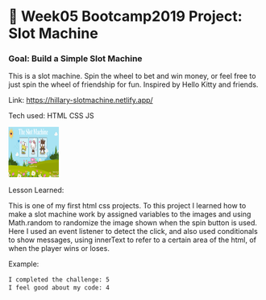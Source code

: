 # 🎰 Week05 Bootcamp2019 Project: Slot Machine

### Goal: Build a Simple Slot Machine

This is a slot machine. Spin the wheel to bet and win money, or feel free to just spin the wheel of friendship for fun. Inspired by Hello Kitty and friends.

Link:  https://hillary-slotmachine.netlify.app/

Tech used: HTML CSS JS

<img src="/Slot MachineRemix/template/img/SlotMachine.PNG" alt="SlotMachine" style="height: 100px; width:100px;"/>

Lesson Learned:

This is one of my first html css projects. To this project I learned how to make a slot machine work by assigned variables to the images and using Math.random to randomize the image shown when the spin button is used. Here I used an event listener to detect the click, and also used conditionals to show messages, using innerText to refer to a certain area of the html, of when the player wins or loses.   

Example:
```
I completed the challenge: 5
I feel good about my code: 4

```

